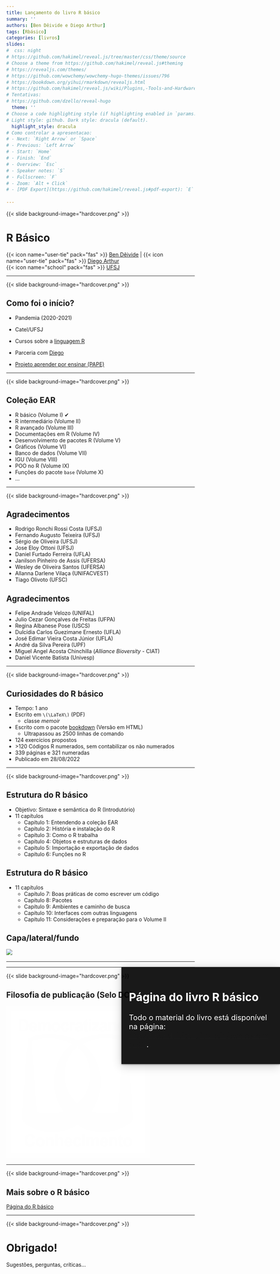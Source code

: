 ```yaml
---
title: Lançamento do livro R básico
summary: ''
authors: [Ben Dêivide e Diego Arthur]
tags: [Rbásico]
categories: [livros]
slides:
#  css: night
# https://github.com/hakimel/reveal.js/tree/master/css/theme/source
# Choose a theme from https://github.com/hakimel/reveal.js#theming
# https://revealjs.com/themes/
# https://github.com/wowchemy/wowchemy-hugo-themes/issues/796
# https://bookdown.org/yihui/rmarkdown/revealjs.html
# https://github.com/hakimel/reveal.js/wiki/Plugins,-Tools-and-Hardware
# Tentativas:
# https://github.com/dzello/reveal-hugo
  theme: ''
# Choose a code highlighting style (if highlighting enabled in `params.toml`)
# Light style: github. Dark style: dracula (default).
  highlight_style: dracula
# Como controlar a apresentacao:
# - Next: `Right Arrow` or `Space`
# - Previous: `Left Arrow`
# - Start: `Home`
# - Finish: `End`
# - Overview: `Esc`
# - Speaker notes: `S`
# - Fullscreen: `F`
# - Zoom: `Alt + Click`
# - [PDF Export](https://github.com/hakimel/reveal.js#pdf-export): `E`

---
```



{{< slide background-image="hardcover.png" >}}
# R Básico
{{< icon name="user-tie" pack="fas" >}} [Ben Dêivide](https://bendeivide.github.io/) | {{< icon name="user-tie" pack="fas" >}} [Diego Arthur](https://digoarthur.github.io/)  
{{< icon name="school" pack="fas" >}} [UFSJ](https://www.ufsj.edu.br/) 

---

{{< slide background-image="hardcover.png" >}}

<section>
<h2>Como foi o início?</h2>

<ul>
<li class="fragment" data-fragment-index="1">

Pandemia (2020-2021)

</li>

<li class="fragment" data-fragment-index="2">

Catel/UFSJ

</li>

<li class="fragment" data-fragment-index="3">

Cursos sobre a [linguagem R](https://bendeivide.github.io/cursor/)

</li>

<li class="fragment" data-fragment-index="4">

Parceria com [Diego](https://digoarthur.github.io/)

</li>

<li class="fragment" data-fragment-index="5">

[Projeto aprender por ensinar (PAPE)](https://bendeivide.github.io/project/projape/)

</li>
</ul>

</section>

---

{{< slide background-image="hardcover.png" >}}

## Coleção EAR

- R básico (Volume I) ✔
- R intermediário (Volume II)
- R avançado (Volume III)
- Documentações em R (Volume IV)
- Desenvolvimento de pacotes R (Volume V)
- Gráficos (Volume VI)
- Banco de dados (Volume VII)
- IGU (Volume VIII)
- POO no R (Volume IX)
- Funções do pacote `base` (Volume X)
- ...

---

{{< slide background-image="hardcover.png" >}}

<section>
<h2>Agradecimentos </h2>

  - Rodrigo Ronchi Rossi Costa (UFSJ)
  - Fernando Augusto Teixeira (UFSJ) 
  - Sérgio de Oliveira (UFSJ)
  - Jose Eloy Ottoni (UFSJ)
  - Daniel Furtado Ferreira (UFLA)
  - Janilson Pinheiro de Assis (UFERSA)
  - Wesley de Oliveira Santos (UFERSA)
  - Allanna Darlene  Vilaça (UNIFACVEST)
  - Tiago Olivoto (UFSC)

</section>
<section>
<h2>Agradecimentos </h2>

  - Felipe Andrade  Velozo (UNIFAL)
  - Julio Cezar Gonçalves de Freitas (UFPA)
  - Regina Albanese Pose (USCS)
  - Dulcídia Carlos Guezimane Ernesto (UFLA)
  - José Edimar Vieira Costa Júnior (UFLA)
  - André da Silva Pereira (UPF)
  - Miguel Angel Acosta Chinchilla (*Alliance Bioversity* - CIAT) 
  - Daniel Vicente Batista (Univesp) 
  
</section>

---

{{< slide background-image="hardcover.png" >}}

## Curiosidades do R básico

- Tempo: 1 ano
- Escrito em `\(\LaTeX\)` (PDF)
  - classe *memoir*
- Escrito com o pacote [bookdown](https://bookdown.org/yihui/bookdown/) (Versão em HTML)
  - Ultrapassou as 2500 linhas de comando
- 124 exercícios propostos
- $>$120 Códigos R numerados, sem contabilizar os não numerados
- 339 páginas e 321 numeradas
- Publicado em 28/08/2022

---

{{< slide background-image="hardcover.png" >}}

<section>
<h2>Estrutura do R básico</h2>

- Objetivo: Sintaxe e semântica do R (Introdutório)
- 11 capítulos
  - Capítulo 1: Entendendo a coleção EAR
  - Capítulo 2: História e instalação do R
  - Capítulo 3: Como o R trabalha
  - Capítulo 4: Objetos e estruturas de dados
  - Capítulo 5: Importação e exportação de dados
  - Capítulo 6: Funções no R

</section>

<section>
<h2>Estrutura do R básico</h2>

- 11 capítulos
  - Capítulo 7: Boas práticas de como escrever um código
  - Capítulo 8: Pacotes
  - Capítulo 9: Ambientes e caminho de busca
  - Capítulo 10: Interfaces com outras linguagens
  - Capítulo 11: Considerações e preparação para o Volume II

</section>

<section>
<h2>Capa/lateral/fundo</h2>

![](cover-back-front.png)

</section>

---

<section data-background-iframe="/books/eambr01" data-background-interactive>
	<div style="position: absolute; width: 40%; right: 0; box-shadow: 0 1px 4px rgba(0,0,0,0.5), 0 5px 25px rgba(0,0,0,0.2); background-color: rgba(0, 0, 0, 0.9); color: #fff; padding: 20px; font-size: 20px; text-align: left;">
		<h2>Página do livro R básico</h2>
		<p>Todo o material do livro está disponível na página: <a href="https://bendeivide.github.io/books/eambr01/">https://bendeivide.github.io/books/eambr01/</a>.</p>
	</div>
</section>

---

{{< slide background-image="hardcover.png" >}}

## Filosofia de publicação (Selo DC)

[![](SeloDC-branco.png)](https://bendeivide.github.io/dc/)

---

{{< slide background-image="hardcover.png" >}}

## Mais sobre o R básico

[Página do R básico](https://bendeivide.github.io/books/eambr01/)

---

{{< slide background-image="hardcover.png" >}}

# Obrigado! 

Sugestões, perguntas, críticas...
